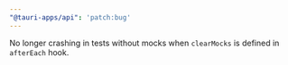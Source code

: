 ```yaml
---
"@tauri-apps/api": 'patch:bug'
---
```


No longer crashing in tests without mocks when `clearMocks` is defined in `afterEach` hook.
